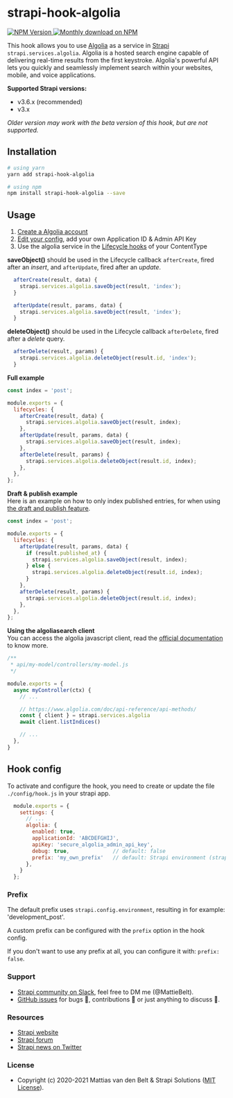 # strapi-hook-algolia

<a href="https://www.npmjs.org/package/strapi-hook-algolia">
    <img src="https://img.shields.io/npm/v/strapi-hook-algolia" alt="NPM Version" />
</a>
<a href="https://www.npmjs.org/package/strapi-hook-algolia">
    <img src="https://img.shields.io/npm/dm/strapi-hook-algolia.svg" alt="Monthly download on NPM" />
</a>

This hook allows you to use [Algolia](https://algolia.com/) as a service in [Strapi](https://github.com/strapi/strapi) `strapi.services.algolia`. Algolia is a hosted search engine capable of delivering real-time results from the first keystroke. Algolia's powerful API lets you quickly and seamlessly implement search within your websites, mobile, and voice applications.

**Supported Strapi versions:**

* v3.6.x (recommended)
* v3.x

_Older version may work with the beta version of this hook, but are not supported._ 

## Installation

```bash
# using yarn
yarn add strapi-hook-algolia

# using npm
npm install strapi-hook-algolia --save
```

## Usage

1) [Create a Algolia account](https://www.algolia.com/users/sign_up)
2) [Edit your config](#hook-config), add your own Application ID & Admin API Key
3) Use the algolia service in the [Lifecycle hooks](https://strapi.io/documentation/developer-docs/latest/development/backend-customization.html#lifecycle-hooks) of your ContentType

**saveObject()** should be used in the Lifecycle callback `afterCreate`, fired after an _insert_, and `afterUpdate`, fired after an _update_.
```js
  afterCreate(result, data) {
    strapi.services.algolia.saveObject(result, 'index');
  }
```
```js
  afterUpdate(result, params, data) {
    strapi.services.algolia.saveObject(result, 'index');
  }
```

**deleteObject()** should be used in the Lifecycle callback `afterDelete`, fired after a _delete_ query.
```js
  afterDelete(result, params) {
    strapi.services.algolia.deleteObject(result.id, 'index');
  }
```

**Full example**

```js
const index = 'post';

module.exports = {
  lifecycles: {
    afterCreate(result, data) {
      strapi.services.algolia.saveObject(result, index);
    },
    afterUpdate(result, params, data) {
      strapi.services.algolia.saveObject(result, index);
    },
    afterDelete(result, params) {
      strapi.services.algolia.deleteObject(result.id, index);
    },
  },
};
```

**Draft & publish example**  
Here is an example on how to only index published entries, for when using [the draft and publish feature](https://strapi.io/documentation/v3.x/concepts/draft-and-publish.html#draft-and-publish).

```js
const index = 'post';

module.exports = {
  lifecycles: {
    afterUpdate(result, params, data) {
      if (result.published_at) {
        strapi.services.algolia.saveObject(result, index);
      } else {
        strapi.services.algolia.deleteObject(result.id, index);
      }
    },
    afterDelete(result, params) {
      strapi.services.algolia.deleteObject(result.id, index);
    },
  },
};
```

**Using the algoliasearch client**  
You can access the algolia javascript client, read the [official documentation](https://www.algolia.com/doc/api-reference/api-methods/) to know more.

```js
/**
 * api/my-model/controllers/my-model.js
 */

module.exports = {
  async myController(ctx) {
    // ...

    // https://www.algolia.com/doc/api-reference/api-methods/
    const { client } = strapi.services.algolia
    await client.listIndices()

    // ...
  },
}
```


## Hook config

To activate and configure the hook, you need to create or update the file `./config/hook.js` in your strapi app.

```js
  module.exports = {
    settings: {
      // ...
      algolia: {
        enabled: true,
        applicationId: 'ABCDEFGHIJ',
        apiKey: 'secure_algolia_admin_api_key',
        debug: true,              // default: false
        prefix: 'my_own_prefix'   // default: Strapi environment (strapi.config.environment)
      },
    }
  };
```
### Prefix
The default prefix uses `strapi.config.environment`, resulting in for example: 'development_post'.

A custom prefix can be configured with the `prefix` option in the hook config.
 
If you don't want to use any prefix at all, you can configure it with: `prefix: false`.


### Support
- [Strapi community on Slack](http://slack.strapi.io), feel free to DM me (@MattieBelt).
- [GitHub issues](https://github.com/MattieBelt/strapi-hook-algolia/issues) for bugs 🐛, contributions 🔧 or just anything to discuss 💬.

### Resources
- [Strapi website](http://strapi.io/)
- [Strapi forum](https://forum.strapi.io/)
- [Strapi news on Twitter](https://twitter.com/strapijs)

### License 
- Copyright (c) 2020-2021 Mattias van den Belt & Strapi Solutions ([MIT License](LICENSE.md)).

